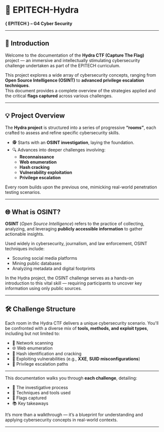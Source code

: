 # 🐍 EPITECH-Hydra
**{ EPITECH } – G4 Cyber Security**

---

## 🧭 Introduction

Welcome to the documentation of the **Hydra CTF (Capture The Flag)** project — an immersive and intellectually stimulating cybersecurity challenge undertaken as part of the EPITECH curriculum.

This project explores a wide array of cybersecurity concepts, ranging from **Open Source Intelligence (OSINT)** to **advanced privilege escalation techniques**.  
This document provides a complete overview of the strategies applied and the critical **flags captured** across various challenges.

---

## 💡 Project Overview

The **Hydra project** is structured into a series of progressive **“rooms”**, each crafted to assess and refine specific cybersecurity skills.

- 🕵️ Starts with an **OSINT investigation**, laying the foundation.
- 🔍 Advances into deeper challenges involving:
  - **Reconnaissance**
  - **Web enumeration**
  - **Hash cracking**
  - **Vulnerability exploitation**
  - **Privilege escalation**

Every room builds upon the previous one, mimicking real-world penetration testing scenarios.

---

## 🌐 What is OSINT?

**OSINT** (*Open Source Intelligence*) refers to the practice of collecting, analyzing, and leveraging **publicly accessible information** to gather actionable insights.

Used widely in cybersecurity, journalism, and law enforcement, OSINT techniques include:

- Scouring social media platforms
- Mining public databases
- Analyzing metadata and digital footprints

In the Hydra project, the OSINT challenge serves as a hands-on introduction to this vital skill — requiring participants to uncover key information using only public sources.

---

## 🛠️ Challenge Structure

Each room in the Hydra CTF delivers a unique cybersecurity scenario. You'll be confronted with a diverse mix of **tools, methods, and exploit types**, including but not limited to:

- 📡 Network scanning
- 🌐 Web enumeration
- 🧠 Hash identification and cracking
- 🐞 Exploiting vulnerabilities (e.g., **XXE**, **SUID misconfigurations**)
- 🧬 Privilege escalation paths

---

This documentation walks you through **each challenge**, detailing:

- 🔎 The investigative process
- 🧪 Techniques and tools used
- 🚩 Flags captured
- 📚 Key takeaways

It’s more than a walkthrough — it’s a blueprint for understanding and applying cybersecurity concepts in real-world contexts.

---

